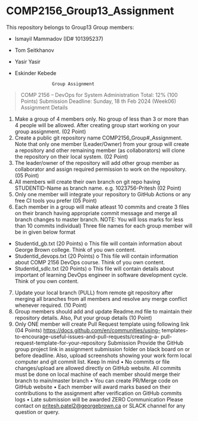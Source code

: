 # COMP2156_Group13_Assignment
This repository belongs to Group13 
Group members:
- Ismayil Mammadov (ID# 101395237)
- Tom Seitkhanov
- Yasir Yasir
- Eskinder Kebede

                    Group Assignment
> COMP 2156 – DevOps for System Administration
> Total: 12% (100 Points)
> Submission Deadline: Sunday, 18 th Feb 2024 (Week06)
                    Assignment Details
1. Make a group of 4 members only. No group of less than 3 or more
than 4 people will be allowed. After creating group start working on
your group assignment. (02 Point)
2. Create a public git repository name COMP2156_Group#_Assignment.
Note that only one member (Leader/Owner) from your group will create
a repository and other remaining member (as collaborators) will clone
the repository on their local system. (02 Point)
3. The leader/owner of the repository will add other group member as
collaborator and assign required permission to work on the repository.
(05 Point)
4. All members will create their own branch on git repo having
STUDENTID-Name as branch name. e.g. 1023756-Pritesh (02 Point)
5. Only one member will integrate your repository to GitHub Actions or
any free CI tools you prefer (05 Point)
6. Each member in a group will make atleast 10 commits and create 3
files on their branch having appropriate commit message and merge
all branch changes to master branch. NOTE: You will loss marks for
less than 10 commits individual)
Three file names for each group member will be in given below format
- Studentid_gb.txt (20 Points)
o This file will contain information about George Brown
college. Think of you own content.
- Studentid_devops.txt (20 Points)
o This file will contain information about COMP 2156
DevOps course. Think of you own content.
- Studentid_sdlc.txt (20 Points)
o This file will contain details about important of learning
DevOps engineer in software development cycle. Think of
you own content.
7. Update your local branch (PULL) from remote git repository after
merging all branches from all members and resolve any merge conflict
whenever required. (10 Point)
8. Group members should add and update Readme.md file to maintain
their repository details. Also, Put your group details (10 Point)
9. Only ONE member will create Pull Request template using following
link (04 Points) https://docs.github.com/en/communities/using-
templates-to-encourage-useful-issues-and-pull-requests/creating-a-
pull-request-template-for-your-repository
Submission
Provide the GitHub group project link in assignment submission folder on
black board on or before deadline. Also, upload screenshots showing your
work form local computer and git commit list.
Keep In mind
• No commits or file changes/upload are allowed directly on GitHub
website. All commits must be done on local machine of each member
should merge their branch to main/master branch
• You can create PR/Merge code on GitHub website
• Each member will award marks based on their contributions to the
assignment after verification on GitHub commits logs
• Late submission will be awarded ZERO
Communication
Please contact on pritesh.patel2@georgebrown.ca or SLACK channel for any
question or query.
